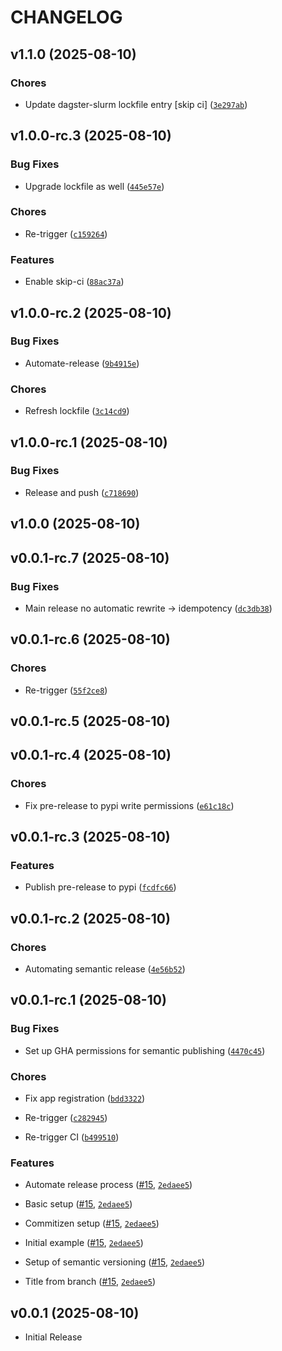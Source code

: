 # CHANGELOG

<!-- version list -->

## v1.1.0 (2025-08-10)

### Chores

- Update dagster-slurm lockfile entry [skip ci]
  ([`3e297ab`](https://github.com/ascii-supply-networks/dagster-slurm/commit/3e297abcc3702a6505a70ec8bf5d18d2c24253a1))


## v1.0.0-rc.3 (2025-08-10)

### Bug Fixes

- Upgrade lockfile as well
  ([`445e57e`](https://github.com/ascii-supply-networks/dagster-slurm/commit/445e57e194d7965e8505ff2e4643f284a2f35f14))

### Chores

- Re-trigger
  ([`c159264`](https://github.com/ascii-supply-networks/dagster-slurm/commit/c1592642657272641791e8b27784e8ab47e842f5))

### Features

- Enable skip-ci
  ([`88ac37a`](https://github.com/ascii-supply-networks/dagster-slurm/commit/88ac37a4a87def157bae1c96d1fb49a1fa09e6ee))


## v1.0.0-rc.2 (2025-08-10)

### Bug Fixes

- Automate-release
  ([`9b4915e`](https://github.com/ascii-supply-networks/dagster-slurm/commit/9b4915ea12a507c527f81f1a11fe42920cff18ac))

### Chores

- Refresh lockfile
  ([`3c14cd9`](https://github.com/ascii-supply-networks/dagster-slurm/commit/3c14cd91ca46d22bdc54140f2fb92fd92ec2d885))


## v1.0.0-rc.1 (2025-08-10)

### Bug Fixes

- Release and push
  ([`c718690`](https://github.com/ascii-supply-networks/dagster-slurm/commit/c718690add213bed2f90a1782f8a11d0c7a6ff5b))


## v1.0.0 (2025-08-10)


## v0.0.1-rc.7 (2025-08-10)

### Bug Fixes

- Main release no automatic rewrite -> idempotency
  ([`dc3db38`](https://github.com/ascii-supply-networks/dagster-slurm/commit/dc3db381762484b96abb7d6abe80f6ec099d7eae))


## v0.0.1-rc.6 (2025-08-10)

### Chores

- Re-trigger
  ([`55f2ce8`](https://github.com/ascii-supply-networks/dagster-slurm/commit/55f2ce8073c0e2512848164d16e9482264416af7))


## v0.0.1-rc.5 (2025-08-10)


## v0.0.1-rc.4 (2025-08-10)

### Chores

- Fix pre-release to pypi write permissions
  ([`e61c18c`](https://github.com/ascii-supply-networks/dagster-slurm/commit/e61c18c6cc21dba607fbb455d9eb0493ac814f28))


## v0.0.1-rc.3 (2025-08-10)

### Features

- Publish pre-release to pypi
  ([`fcdfc66`](https://github.com/ascii-supply-networks/dagster-slurm/commit/fcdfc66d77e36a271ab5238d1b9f0f7e95785d66))


## v0.0.1-rc.2 (2025-08-10)

### Chores

- Automating semantic release
  ([`4e56b52`](https://github.com/ascii-supply-networks/dagster-slurm/commit/4e56b52bc54d2b3e8c4b1a5ab52a28b66cfa612e))


## v0.0.1-rc.1 (2025-08-10)

### Bug Fixes

- Set up GHA permissions for semantic publishing
  ([`4470c45`](https://github.com/ascii-supply-networks/dagster-slurm/commit/4470c45a2d31c162a3468f571b7529d3fbe45f52))

### Chores

- Fix app registration
  ([`bdd3322`](https://github.com/ascii-supply-networks/dagster-slurm/commit/bdd33224b94c2c4ef10dff96a6510cdd09a2d49b))

- Re-trigger
  ([`c282945`](https://github.com/ascii-supply-networks/dagster-slurm/commit/c28294518a5613e5ef6262984d6095a9ff7b714b))

- Re-trigger CI
  ([`b499510`](https://github.com/ascii-supply-networks/dagster-slurm/commit/b4995108c999e1d728b0745b0f497dabaa7801cd))

### Features

- Automate release process ([#15](https://github.com/ascii-supply-networks/dagster-slurm/pull/15),
  [`2edaee5`](https://github.com/ascii-supply-networks/dagster-slurm/commit/2edaee59ce83ecaf4c6d2107b31bfdb17068f22c))

- Basic setup ([#15](https://github.com/ascii-supply-networks/dagster-slurm/pull/15),
  [`2edaee5`](https://github.com/ascii-supply-networks/dagster-slurm/commit/2edaee59ce83ecaf4c6d2107b31bfdb17068f22c))

- Commitizen setup ([#15](https://github.com/ascii-supply-networks/dagster-slurm/pull/15),
  [`2edaee5`](https://github.com/ascii-supply-networks/dagster-slurm/commit/2edaee59ce83ecaf4c6d2107b31bfdb17068f22c))

- Initial example ([#15](https://github.com/ascii-supply-networks/dagster-slurm/pull/15),
  [`2edaee5`](https://github.com/ascii-supply-networks/dagster-slurm/commit/2edaee59ce83ecaf4c6d2107b31bfdb17068f22c))

- Setup of semantic versioning
  ([#15](https://github.com/ascii-supply-networks/dagster-slurm/pull/15),
  [`2edaee5`](https://github.com/ascii-supply-networks/dagster-slurm/commit/2edaee59ce83ecaf4c6d2107b31bfdb17068f22c))

- Title from branch ([#15](https://github.com/ascii-supply-networks/dagster-slurm/pull/15),
  [`2edaee5`](https://github.com/ascii-supply-networks/dagster-slurm/commit/2edaee59ce83ecaf4c6d2107b31bfdb17068f22c))


## v0.0.1 (2025-08-10)

- Initial Release
